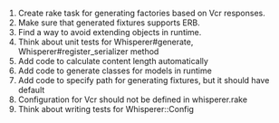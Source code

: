 1. Create rake task for generating factories based on Vcr responses.
2. Make sure that generated fixtures supports ERB.
3. Find a way to avoid extending objects in runtime.
4. Think about unit tests for Whisperer#generate, Whisperer#register_serializer method
5. Add code to calculate content length automatically
6. Add code to generate classes for models in runtime
7. Add code to specify path for generating fixtures, but it should have default
8. Configuration for Vcr should not be defined in whisperer.rake
9. Think about writing tests for Whisperer::Config